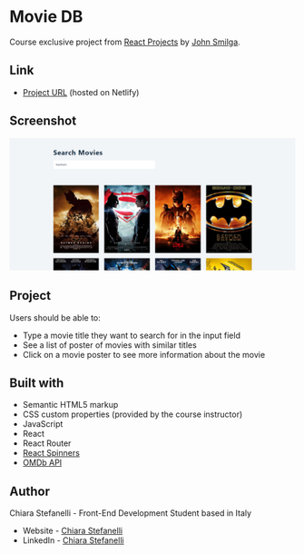 # Movie DB

Course exclusive project from [React Projects](https://react-projects.netlify.app/) by [John Smilga](https://github.com/john-smilga).

## Link

- [Project URL](https://movie-db-website-react.netlify.app/) (hosted on Netlify)

## Screenshot

<img src="./screenshots/movie-db-website-preview.png" alt="Movie database website preview" width="600px">

## Project

Users should be able to:

- Type a movie title they want to search for in the input field
- See a list of poster of movies with similar titles
- Click on a movie poster to see more information about the movie

## Built with

- Semantic HTML5 markup
- CSS custom properties (provided by the course instructor)
- JavaScript
- React
- React Router
- [React Spinners](https://www.npmjs.com/package/react-spinners)
- [OMDb API](https://www.omdbapi.com/)

## Author

Chiara Stefanelli - Front-End Development Student based in Italy

- Website - [Chiara Stefanelli](https://chiarastefanelli.netlify.app/)
- LinkedIn - [Chiara Stefanelli](https://www.linkedin.com/in/chiarastefanelli/?locale=en_US)
